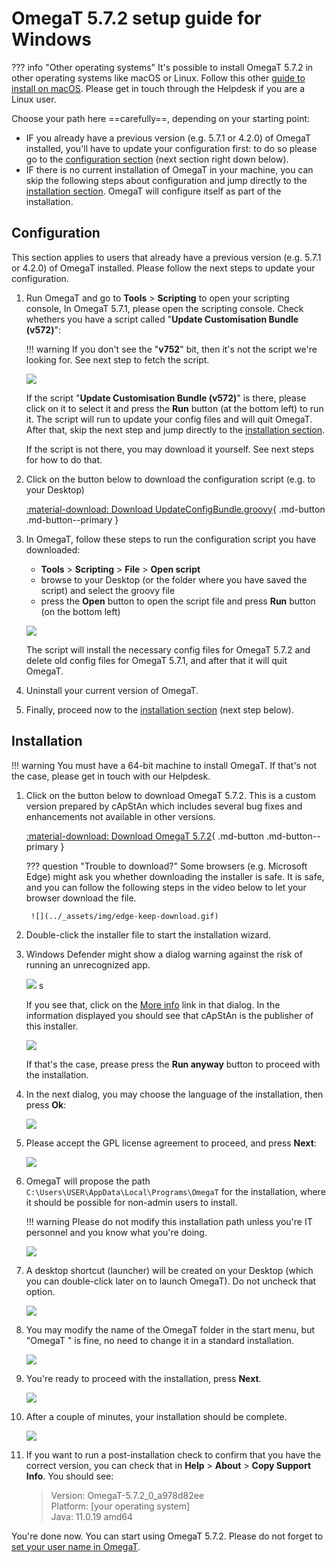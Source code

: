 #  OmegaT 5.7.2 setup guide for Windows

??? info "Other operating systems"
    It's possible to install OmegaT 5.7.2 in other operating systems like macOS or Linux. Follow this other [guide to install on macOS](../install-and-setup-macos/). Please get in touch through the Helpdesk if you are a Linux user.

Choose your path here ==carefully==, depending on your starting point:

- IF you already have a previous version (e.g. 5.7.1 or 4.2.0) of OmegaT installed, you'll have to update your configuration first: to do so please go to the [configuration section](#configuration) (next section right down below).
- IF there is no current installation of OmegaT in your machine, you can skip the following steps about configuration and jump directly to the [installation section](#installation). OmegaT will configure itself as part of the installation.

## Configuration

This section applies to users that already have a previous version (e.g. 5.7.1 or 4.2.0) of OmegaT installed. Please follow the next steps to update your configuration.

1. Run OmegaT and go to **Tools** > **Scripting** to open your scripting console,  In OmegaT 5.7.1, please open the scripting console. Check whethers you have a script called "**Update Customisation Bundle (v572)**":

    !!! warning 
        If you don't see the "**v752**" bit, then it's not the script we're looking for. See next step to fetch the script.

    ![](../_assets/img/custom-script-572-in-scripting-console.png)


    If the script "**Update Customisation Bundle (v572)**" is there, please click on it to select it and press the **Run** button (at the bottom left) to run it. The script will run to update your config files and will quit OmegaT. After that, skip the next step and jump directly to the [installation section](#installation).

    If the script is not there, you may download it yourself. See next steps for how to do that.

2. Click on the button below to download the configuration script (e.g. to your Desktop)

    [ :material-download: Download UpdateConfigBundle.groovy](https://cat.capstan.be/OmegaT/v572/customization/scripts/updateConfigBundle.groovy){ .md-button .md-button--primary }


3. In OmegaT, follow these steps to run the configuration script you have downloaded:
	- **Tools** > **Scripting** > **File** > **Open script**
	- browse to your Desktop (or the folder where you have saved the script) and select the groovy file
	- press the **Open** button to open the script file and press **Run** button (on the bottom left)

    ![](../_assets/img/omt-open-script-and-run.gif)
        
    The script will install the necessary config files for OmegaT 5.7.2 and delete old config files for OmegaT 5.7.1, and after that it will quit OmegaT.

4. Uninstall your current version of OmegaT.

5. Finally, proceed now to the [installation section](#installation) (next step below).


## Installation

!!! warning
    You must have a 64-bit machine to install OmegaT. If that's not the case, please get in touch with our Helpdesk.

1. Click on the button below to download OmegaT 5.7.2. This is a custom version prepared by cApStAn which includes several bug fixes and enhancements not available in other versions.

    [ :material-download: Download OmegaT 5.7.2](https://cat.capstan.be/OmegaT/exe/OmegaT_5.7.2_Windows_64_Signed.exe){ .md-button .md-button--primary }

    ??? question "Trouble to download?"
        Some browsers (e.g. Microsoft Edge) might ask you whether downloading the installer is safe. It is safe, and you can follow the following steps in the video below to let your browser download the file.

        ![](../_assets/img/edge-keep-download.gif)

2. Double-click the installer file to start the installation wizard. 

3. Windows Defender might show a dialog warning against the risk of running an unrecognized app.
    
    ![](../_assets/img/omegat-win-protected-your-pc-01.png) <!-- # omt572-install-01.png -->s

    If you see that, click on the <u>More info</u> link in that dialog. In the information displayed you should see that cApStAn is the publisher of this installer. 
    
    ![](../_assets/img/omt572-install-02-run-anyway.png)

    If that's the case, prease press the **Run anyway** button to proceed with the installation.

4. In the next dialog, you may choose the language of the installation, then press **Ok**:
    
    ![](../_assets/img/omt572-install-03-lang.png)

5. Please accept the GPL license agreement to proceed, and press **Next**:
    
    ![](../_assets/img/omt572-install-04-accept.png)

6. OmegaT will propose the path `C:\Users\USER\AppData\Local\Programs\OmegaT` for the installation, where it should be possible for non-admin users to install. 

    !!! warning
        Please do not modify this installation path unless you're IT personnel and you know what you're doing. 

    ![](../_assets/img/omt572-install-05-path.png)

7. A desktop shortcut (launcher) will be created on your Desktop (which you can double-click later on to launch OmegaT). Do not uncheck that option. 
    
    ![](../_assets/img/omt572-install-06-desktop-shortcut.png)

8. You may modify the name of the OmegaT folder in the start menu, but "OmegaT " is fine, no need to change it in a standard installation.

    ![](../_assets/img/omt572-install-07-start-menu.png)

9. You're ready to proceed with the installation, press **Next**.

    ![](../_assets/img/omt572-install-08-ready.png)

10. After a couple of minutes, your installation should be complete.     

    ![](../_assets/img/omt572-install-09-done.png)

11. If you want to run a post-installation check to confirm that you have the correct version, you can check that in **Help** > **About** > **Copy Support Info**. You should see: 

    > Version: OmegaT-5.7.2_0_a978d82ee   
    > Platform: [your operating system]  
    > Java: 11.0.19 amd64

You're done now. You can start using OmegaT 5.7.2. Please do not forget to [set your user name in OmegaT](#your-user-nameid).



<!-- 
To install OmegaT and set it up on a computer running Windows, please follow the OmegaT installation and setup guide below:

<div style="width: 100%">

<iframe 
src="https://slides.com/capstan/omegat-v572-setup-guide/embed?byline=hidden&share=hidden" 
width="100%" 
height="420" 
scrolling="no" 
frameborder="0" 
webkitallowfullscreen mozallowfullscreen allowfullscreen>
</iframe>

</div>

If you use Mac or Linux, please see the second slide above or get in touch through the Helpdesk.


- USB 
16GBc
model... 
format as FAT32
D:\OmegaT
zip -- iso


https://www.westerndigital.com/products/usb-flash-drives/sandisk-ultra-fit-usb-3-1?sku=SDCZ430-016G-G46

-->